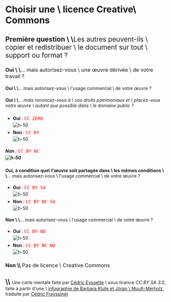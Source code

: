 # Choisir une \\ licence Creative\\ Commons <style>code {color:red!important; background:none!important; display:inline-block; font-size:1em!important} img {display:block; margin-top:0.3em; margin-bottom:0.4em}</style>

## <b>Première question</b> \\ \\<span style="font-weight:normal">Les autres peuvent-ils \\ copier et redistribuer \\ le document sur tout \\ support ou format ?</span>

### <b>Oui</b> \\ \\<span style="font-weight:normal">… mais autorisez-vous \\ une œuvre dérivée \\ de votre travail ?</span>

#### <b>Oui</b> \\ \\<span style="font-weight:normal">… mais autorisez-vous \\ l'usage commercial \\ de votre œuvre ?</span>

##### <b>Oui</b> \\ \\<span style="font-weight:normal">… mais renoncez-vous à \\ vos droits patrimoniaux et \\ placez-vous votre œuvre \\ autant que possible dans \\ le domaine public ?</span>

- <b>Oui</b> : <span style="font-weight:normal">`CC ZERO`</span> ![h-50](https://mirrors.creativecommons.org/presskit/buttons/88x31/svg/cc-zero.svg)
- <b>Non</b> : <span style="font-weight:normal">`CC BY`</span> ![h-50](https://mirrors.creativecommons.org/presskit/buttons/88x31/svg/by.svg)

##### <b>Non</b> :  <span style="font-weight:normal">`CC BY NC`</span> ![h-50](https://mirrors.creativecommons.org/presskit/buttons/88x31/svg/by-nc.svg)

#### <b>Oui, à condition que\\ l'œuvre soit partagée dans \\ les mêmes conditions</b> \\ \\<span style="font-weight:normal">… mais autorisez-vous \\ l'usage commercial \\ de votre œuvre ?</span>

- <b>Oui</b> : <span style="font-weight:normal">`CC BY SA`</span> ![h-50](https://mirrors.creativecommons.org/presskit/buttons/88x31/svg/by-sa.svg)
- <b>Non</b> : <span style="font-weight:normal">`CC BY NC SA`</span> ![h-50](https://mirrors.creativecommons.org/presskit/buttons/88x31/svg/by-nc-sa.svg)

#### <b>Non</b> \\ \\<span style="font-weight:normal">… mais autorisez-vous \\ l'usage commercial \\ de votre œuvre ?</span>

- <b>Oui</b> :  <span style="font-weight:normal">`CC BY ND`</span> ![h-50](https://mirrors.creativecommons.org/presskit/buttons/88x31/svg/by-nd.svg)
- <b>Non</b> : <span style="font-weight:normal">`CC BY NC ND`</span> ![h-50](https://mirrors.creativecommons.org/presskit/buttons/88x31/svg/by-nc-nd.svg)

### <b>Non</b> \\\\ <span style="font-weight:normal">Pas de licence \\ Creative Commons</span>

## \\\\  <span style="font-weight:normal; font-size:14px; ">Une carte mentale faite par [Cédric Eyssette](https://eyssette.github.io/) \\ sous licence _CC BY SA 3.0_, faite à partir d'une \\ [infographie de Barbara Klute et Jöran \\ Muuß-Merholz](https://open-educational-resources.de/cc-lizenz-infografik/), traduite par [Cédric Frayssinet](https://www.frayssinet.org/2019/01/07/licence-creative-commons/)</span>